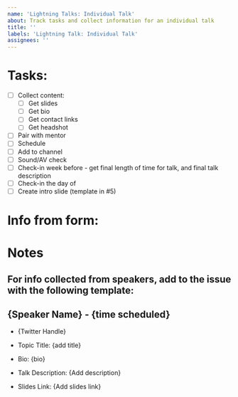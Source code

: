 ```yaml
---
name: 'Lightning Talks: Individual Talk'
about: Track tasks and collect information for an individual talk
title: ''
labels: 'Lightning Talk: Individual Talk'
assignees: ''
---
```


# Tasks:

- [ ] Collect content:
  - [ ] Get slides
  - [ ] Get bio
  - [ ] Get contact links
  - [ ] Get headshot
- [ ] Pair with mentor
- [ ] Schedule
- [ ] Add to channel
- [ ] Sound/AV check
- [ ] Check-in week before - get final length of time for talk, and final talk description
- [ ] Check-in the day of
- [ ] Create intro slide (template in #5)

# Info from form:

# Notes

## For info collected from speakers, add to the issue with the following template:

## {Speaker Name} - {time scheduled}

- {Twitter Handle}

- Topic Title: {add title}

- Bio: {bio}
- Talk Description: {Add description}
- Slides Link: {Add slides link}
